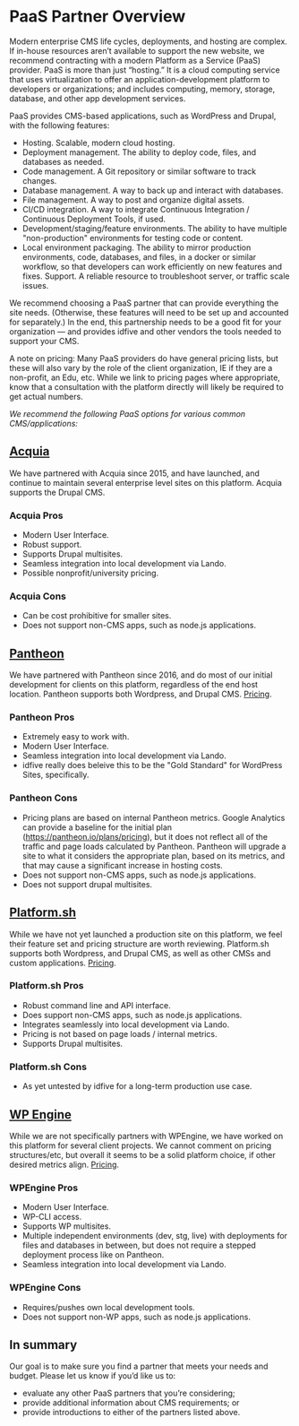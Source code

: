 # PaaS Partner Overview

Modern enterprise CMS life cycles, deployments, and hosting are complex. If in-house resources aren’t available to support the new website, we recommend contracting with a modern Platform as a Service (PaaS) provider. PaaS is more than just “hosting.” It is a cloud computing service that uses virtualization to offer an application-development platform to developers or organizations; and includes computing, memory, storage, database, and other app development services.

PaaS provides CMS-based applications, such as WordPress and Drupal, with the following features:

- Hosting. Scalable, modern cloud hosting.
- Deployment management. The ability to deploy code, files, and databases as needed.
- Code management. A Git repository or similar software to track changes.
- Database management. A way to back up and interact with databases.
- File management. A way to post and organize digital assets.
- CI/CD integration. A way to integrate Continuous Integration / Continuous Deployment Tools, if used.
- Development/staging/feature environments. The ability to have multiple "non-production" environments for testing code or content.
- Local environment packaging. The ability to mirror production environments, code, databases, and files, in a docker or similar workflow, so that developers can work efficiently on new features and fixes.
Support. A reliable resource to troubleshoot server, or traffic scale issues.

We recommend choosing a PaaS partner that can provide everything the site needs. (Otherwise, these features will need to be set up and accounted for separately.) In the end, this partnership needs to be a good fit for your organization — and provides idfive and other vendors the tools needed to support your CMS.

A note on pricing: Many PaaS providers do have general pricing lists, but these will also vary by the role of the client organization, IE if they are a non-profit, an Edu, etc. While we link to pricing pages where appropriate, know that a consultation with the platform directly will likely be required to get actual numbers.

*We recommend the following PaaS options for various common CMS/applications:*

## [Acquia](https://acquia.com/)

We have partnered with Acquia since 2015, and have launched, and continue to maintain several enterprise level sites on this platform. Acquia supports the Drupal CMS.

### Acquia Pros

- Modern User Interface.
- Robust support.
- Supports Drupal multisites.
- Seamless integration into local development via Lando.
- Possible nonprofit/university pricing.

### Acquia Cons

- Can be cost prohibitive for smaller sites.
- Does not support non-CMS apps, such as node.js applications.

## [Pantheon](https://pantheon.io/)

We have partnered with Pantheon since 2016, and do most of our initial development for clients on this platform, regardless of the end host location. Pantheon supports both Wordpress, and Drupal CMS. [Pricing](https://pantheon.io/plans/pricing).

### Pantheon Pros

- Extremely easy to work with.
- Modern User Interface.
- Seamless integration into local development via Lando.
- idfive really does beleive this to be the "Gold Standard" for WordPress Sites, specifically.

### Pantheon Cons

- Pricing plans are based on internal Pantheon metrics. Google Analytics can provide a baseline for the initial plan (https://pantheon.io/plans/pricing), but it does not reflect all of the traffic and page loads calculated by Pantheon. Pantheon will upgrade a site to what it considers the appropriate plan, based on its metrics, and that may cause a significant increase in hosting costs.
- Does not support non-CMS apps, such as node.js applications.
- Does not support drupal multisites.

## [Platform.sh](https://platform.sh/)

While we have not yet launched a production site on this platform, we feel their feature set and pricing structure are worth reviewing. Platform.sh supports both Wordpress, and Drupal CMS, as well as other CMSs and custom applications. [Pricing](https://platform.sh/pricing/).

### Platform.sh Pros

- Robust command line and API interface.
- Does support non-CMS apps, such as node.js applications.
- Integrates seamlessly into local development via Lando.
- Pricing is not based on page loads / internal metrics.
- Supports Drupal multisites.

### Platform.sh Cons

- As yet untested by idfive for a long-term production use case.

## [WP Engine](https://wpengine.com/)

While we are not specifically partners with WPEngine, we have worked on this platform for several client projects. We cannot comment on pricing structures/etc, but overall it seems to be a solid platform choice, if other desired metrics align. [Pricing](https://wpengine.com/wordpress-hosting/).

### WPEngine Pros

- Modern User Interface.
- WP-CLI access.
- Supports WP multisites.
- Multiple independent environments (dev, stg, live) with deployments for files and databases in between, but does not require a stepped deployment process like on Pantheon.
- Seamless integration into local development via Lando.

### WPEngine Cons

- Requires/pushes own local development tools.
- Does not support non-WP apps, such as node.js applications.

## In summary

Our goal is to make sure you find a partner that meets your needs and budget. Please let us know if you’d like us to:

- evaluate any other PaaS partners that you’re considering;
- provide additional information about CMS requirements; or
- provide introductions to either of the partners listed above.

